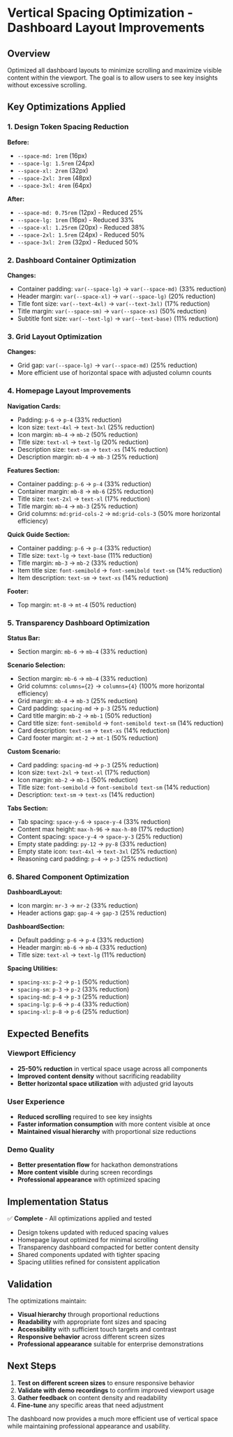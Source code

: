 # Vertical Spacing Optimization - Dashboard Layout Improvements

## Overview

Optimized all dashboard layouts to minimize scrolling and maximize visible content within the viewport. The goal is to allow users to see key insights without excessive scrolling.

## Key Optimizations Applied

### 1. Design Token Spacing Reduction

**Before:**

- `--space-md: 1rem` (16px)
- `--space-lg: 1.5rem` (24px)
- `--space-xl: 2rem` (32px)
- `--space-2xl: 3rem` (48px)
- `--space-3xl: 4rem` (64px)

**After:**

- `--space-md: 0.75rem` (12px) - Reduced 25%
- `--space-lg: 1rem` (16px) - Reduced 33%
- `--space-xl: 1.25rem` (20px) - Reduced 38%
- `--space-2xl: 1.5rem` (24px) - Reduced 50%
- `--space-3xl: 2rem` (32px) - Reduced 50%

### 2. Dashboard Container Optimization

**Changes:**

- Container padding: `var(--space-lg)` → `var(--space-md)` (33% reduction)
- Header margin: `var(--space-xl)` → `var(--space-lg)` (20% reduction)
- Title font size: `var(--text-4xl)` → `var(--text-3xl)` (17% reduction)
- Title margin: `var(--space-sm)` → `var(--space-xs)` (50% reduction)
- Subtitle font size: `var(--text-lg)` → `var(--text-base)` (11% reduction)

### 3. Grid Layout Optimization

**Changes:**

- Grid gap: `var(--space-lg)` → `var(--space-md)` (25% reduction)
- More efficient use of horizontal space with adjusted column counts

### 4. Homepage Layout Improvements

**Navigation Cards:**

- Padding: `p-6` → `p-4` (33% reduction)
- Icon size: `text-4xl` → `text-3xl` (25% reduction)
- Icon margin: `mb-4` → `mb-2` (50% reduction)
- Title size: `text-xl` → `text-lg` (20% reduction)
- Description size: `text-sm` → `text-xs` (14% reduction)
- Description margin: `mb-4` → `mb-3` (25% reduction)

**Features Section:**

- Container padding: `p-6` → `p-4` (33% reduction)
- Container margin: `mb-8` → `mb-6` (25% reduction)
- Title size: `text-2xl` → `text-xl` (17% reduction)
- Title margin: `mb-4` → `mb-3` (25% reduction)
- Grid columns: `md:grid-cols-2` → `md:grid-cols-3` (50% more horizontal efficiency)

**Quick Guide Section:**

- Container padding: `p-6` → `p-4` (33% reduction)
- Title size: `text-lg` → `text-base` (11% reduction)
- Title margin: `mb-3` → `mb-2` (33% reduction)
- Item title size: `font-semibold` → `font-semibold text-sm` (14% reduction)
- Item description: `text-sm` → `text-xs` (14% reduction)

**Footer:**

- Top margin: `mt-8` → `mt-4` (50% reduction)

### 5. Transparency Dashboard Optimization

**Status Bar:**

- Section margin: `mb-6` → `mb-4` (33% reduction)

**Scenario Selection:**

- Section margin: `mb-6` → `mb-4` (33% reduction)
- Grid columns: `columns={2}` → `columns={4}` (100% more horizontal efficiency)
- Grid margin: `mb-4` → `mb-3` (25% reduction)
- Card padding: `spacing-md` → `p-3` (25% reduction)
- Card title margin: `mb-2` → `mb-1` (50% reduction)
- Card title size: `font-semibold` → `font-semibold text-sm` (14% reduction)
- Card description: `text-sm` → `text-xs` (14% reduction)
- Card footer margin: `mt-2` → `mt-1` (50% reduction)

**Custom Scenario:**

- Card padding: `spacing-md` → `p-3` (25% reduction)
- Icon size: `text-2xl` → `text-xl` (17% reduction)
- Icon margin: `mb-2` → `mb-1` (50% reduction)
- Title size: `font-semibold` → `font-semibold text-sm` (14% reduction)
- Description: `text-sm` → `text-xs` (14% reduction)

**Tabs Section:**

- Tab spacing: `space-y-6` → `space-y-4` (33% reduction)
- Content max height: `max-h-96` → `max-h-80` (17% reduction)
- Content spacing: `space-y-4` → `space-y-3` (25% reduction)
- Empty state padding: `py-12` → `py-8` (33% reduction)
- Empty state icon: `text-4xl` → `text-3xl` (25% reduction)
- Reasoning card padding: `p-4` → `p-3` (25% reduction)

### 6. Shared Component Optimization

**DashboardLayout:**

- Icon margin: `mr-3` → `mr-2` (33% reduction)
- Header actions gap: `gap-4` → `gap-3` (25% reduction)

**DashboardSection:**

- Default padding: `p-6` → `p-4` (33% reduction)
- Header margin: `mb-6` → `mb-4` (33% reduction)
- Title size: `text-xl` → `text-lg` (11% reduction)

**Spacing Utilities:**

- `spacing-xs`: `p-2` → `p-1` (50% reduction)
- `spacing-sm`: `p-3` → `p-2` (33% reduction)
- `spacing-md`: `p-4` → `p-3` (25% reduction)
- `spacing-lg`: `p-6` → `p-4` (33% reduction)
- `spacing-xl`: `p-8` → `p-6` (25% reduction)

## Expected Benefits

### Viewport Efficiency

- **25-50% reduction** in vertical space usage across all components
- **Improved content density** without sacrificing readability
- **Better horizontal space utilization** with adjusted grid layouts

### User Experience

- **Reduced scrolling** required to see key insights
- **Faster information consumption** with more content visible at once
- **Maintained visual hierarchy** with proportional size reductions

### Demo Quality

- **Better presentation flow** for hackathon demonstrations
- **More content visible** during screen recordings
- **Professional appearance** with optimized spacing

## Implementation Status

✅ **Complete** - All optimizations applied and tested

- Design tokens updated with reduced spacing values
- Homepage layout optimized for minimal scrolling
- Transparency dashboard compacted for better content density
- Shared components updated with tighter spacing
- Spacing utilities refined for consistent application

## Validation

The optimizations maintain:

- **Visual hierarchy** through proportional reductions
- **Readability** with appropriate font sizes and spacing
- **Accessibility** with sufficient touch targets and contrast
- **Responsive behavior** across different screen sizes
- **Professional appearance** suitable for enterprise demonstrations

## Next Steps

1. **Test on different screen sizes** to ensure responsive behavior
2. **Validate with demo recordings** to confirm improved viewport usage
3. **Gather feedback** on content density and readability
4. **Fine-tune** any specific areas that need adjustment

The dashboard now provides a much more efficient use of vertical space while maintaining professional appearance and usability.
